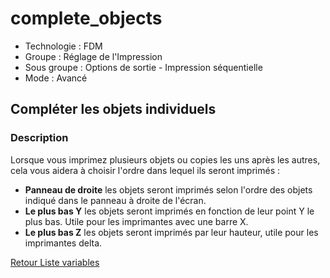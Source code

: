 # complete_objects

* Technologie : FDM
* Groupe : Réglage de l'Impression
* Sous groupe : Options de sortie - Impression séquentielle
* Mode : Avancé

## Compléter les objets individuels

### Description

Lorsque vous imprimez plusieurs objets ou copies les uns après les autres, cela vous aidera à choisir l'ordre dans lequel ils seront imprimés :
- **Panneau de droite** les objets seront imprimés selon l'ordre des objets indiqué dans le panneau à droite de l'écran.
- **Le plus bas Y** les objets seront imprimés en fonction de leur point Y le plus bas. Utile pour les imprimantes avec une barre X.
- **Le plus bas Z** les objets seront imprimés par leur hauteur, utile pour les imprimantes delta.

[Retour Liste variables](variable_list.md)